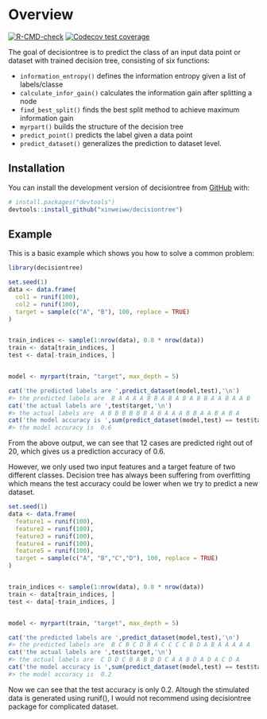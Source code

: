 
<!-- README.md is generated from README.Rmd. Please edit that file -->

# Overview

<!-- badges: start -->

[![R-CMD-check](https://github.com/xinweiww/decisiontree/actions/workflows/R-CMD-check.yaml/badge.svg)](https://github.com/xinweiww/decisiontree/actions/workflows/R-CMD-check.yaml)
[![Codecov test coverage](https://codecov.io/gh/xinweiww/decisiontree/branch/main/graph/badge.svg)](https://app.codecov.io/gh/xinweiww/decisiontree?branch=main)
<!-- badges: end -->

The goal of decisiontree is to predict the class of an input data point
or dataset with trained decision tree, consisting of six functions:

- `information_entropy()` defines the information entropy given a list
  of labels/classe
- `calculate_infor_gain()` calculates the information gain after
  splitting a node
- `find_best_split()` finds the best split method to achieve maximum
  information gain
- `myrpart()` builds the structure of the decision tree
- `predict_point()` predicts the label given a data point
- `predict_dataset()` generalizes the prediction to dataset level.

## Installation

You can install the development version of decisiontree from
[GitHub](https://github.com/) with:

``` r
# install.packages("devtools")
devtools::install_github("xinweiww/decisiontree")
```

## Example

This is a basic example which shows you how to solve a common problem:

``` r
library(decisiontree)

set.seed(1)
data <- data.frame(
  col1 = runif(100),
  col2 = runif(100),
  target = sample(c("A", "B"), 100, replace = TRUE)
)


train_indices <- sample(1:nrow(data), 0.8 * nrow(data))
train <- data[train_indices, ]
test <- data[-train_indices, ]


model <- myrpart(train, "target", max_depth = 5)

cat('the predicted labels are ',predict_dataset(model,test),'\n')
#> the predicted labels are  B A A A A B B A B A B A B B A A B A A B
cat('the actual labels are ',test$target,'\n')
#> the actual labels are  A B B B B B B A B A A A B B A A B A B A
cat('the model accuracy is ',sum(predict_dataset(model,test) == test$target) / nrow(test))
#> the model accuracy is  0.6
```

From the above output, we can see that 12 cases are predicted right out
of 20, which gives us a prediction accuracy of 0.6.

However, we only used two input features and a target feature of two
different classes. Decision tree has always been suffering from
overfitting which means the test accuracy could be lower when we try to
predict a new dataset.

``` r
set.seed(1)
data <- data.frame(
  feature1 = runif(100),
  feature2 = runif(100),
  feature3 = runif(100),
  feature4 = runif(100),
  feature5 = runif(100),
  target = sample(c("A", "B","C","D"), 100, replace = TRUE)
)


train_indices <- sample(1:nrow(data), 0.8 * nrow(data))
train <- data[train_indices, ]
test <- data[-train_indices, ]


model <- myrpart(train, "target", max_depth = 5)

cat('the predicted labels are ',predict_dataset(model,test),'\n')
#> the predicted labels are  B C B C D B A C C C C B D A B A A A A A
cat('the actual labels are ',test$target,'\n')
#> the actual labels are  C D D C B A B D D C A A B D A D A C D A
cat('the model accuracy is ',sum(predict_dataset(model,test) == test$target) / nrow(test))
#> the model accuracy is  0.2
```

Now we can see that the test accuracy is only 0.2. Altough the
stimulated data is generated using runif(), I would not recommend using
decisiontree package for complicated dataset.
